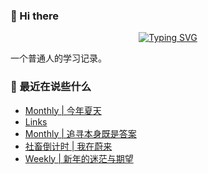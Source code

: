 ### 👋 Hi there
<div align="center">

[![Typing SVG](https://readme-typing-svg.herokuapp.com?lines=Stay+hungry%2C+Stay+foolish.;%E6%84%BF%E4%BA%BA%E4%B8%8E%E4%BA%BA%E9%83%BD%E8%83%BD%E5%A4%9F%E7%9C%9F%E8%AF%9A%E6%B2%9F%E9%80%9A%E3%80%82)](https://git.io/typing-svg)

</div>
一个普通人的学习记录。

### 📝 最近在说些什么
<!-- BLOG-POST-LIST:START -->
- [Monthly | 今年夏天](https://shixiaocaia.fun/posts/fc291701/)
- [Links](https://shixiaocaia.fun/link/)
- [Monthly | 追寻本身既是答案](https://shixiaocaia.fun/posts/fc291702/)
- [社畜倒计时 | 我在蔚来](https://shixiaocaia.fun/posts/b79f985a/)
- [Weekly | 新年的迷茫与期望](https://shixiaocaia.fun/posts/bf3129a8/)
<!-- BLOG-POST-LIST:END -->
